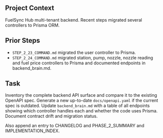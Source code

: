## Project Context
FuelSync Hub multi-tenant backend. Recent steps migrated several controllers to Prisma ORM.

## Prior Steps
- `STEP_2_23_COMMAND.md` migrated the user controller to Prisma.
- `STEP_2_24_COMMAND.md` migrated station, pump, nozzle, nozzle reading and fuel price controllers to Prisma and documented endpoints in backend_brain.md.

## Task
Inventory the complete backend API surface and compare it to the existing OpenAPI spec.
Generate a new up-to-date `docs/openapi.yaml` if the current spec is outdated.
Update `backend_brain.md` with a table of all endpoints showing which controller handles each and whether the code uses Prisma.
Document contract drift and migration status.

Also append an entry to CHANGELOG and PHASE_2_SUMMARY and IMPLEMENTATION_INDEX.
